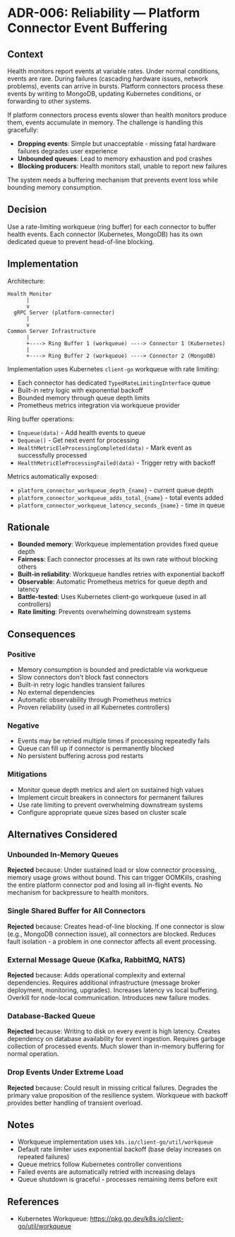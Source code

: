 # ADR-006: Reliability — Platform Connector Event Buffering

## Context

Health monitors report events at variable rates. Under normal conditions, events are rare. During failures (cascading hardware issues, network problems), events can arrive in bursts. Platform connectors process these events by writing to MongoDB, updating Kubernetes conditions, or forwarding to other systems.

If platform connectors process events slower than health monitors produce them, events accumulate in memory. The challenge is handling this gracefully:
- **Dropping events**: Simple but unacceptable - missing fatal hardware failures degrades user experience
- **Unbounded queues**: Lead to memory exhaustion and pod crashes
- **Blocking producers**: Health monitors stall, unable to report new failures

The system needs a buffering mechanism that prevents event loss while bounding memory consumption.

## Decision

Use a rate-limiting workqueue (ring buffer) for each connector to buffer health events. Each connector (Kubernetes, MongoDB) has its own dedicated queue to prevent head-of-line blocking.

## Implementation

Architecture:
```
Health Monitor
      |
      v
  gRPC Server (platform-connector)
      |
      v
Common Server Infrastructure
      |
      +----> Ring Buffer 1 (workqueue) ----> Connector 1 (Kubernetes)
      |
      +----> Ring Buffer 2 (workqueue) ----> Connector 2 (MongoDB)
```

Implementation uses Kubernetes `client-go` workqueue with rate limiting:
- Each connector has dedicated `TypedRateLimitingInterface` queue
- Built-in retry logic with exponential backoff
- Bounded memory through queue depth limits
- Prometheus metrics integration via workqueue provider

Ring buffer operations:
- `Enqueue(data)` - Add health events to queue
- `Dequeue()` - Get next event for processing
- `HealthMetricEleProcessingCompleted(data)` - Mark event as successfully processed
- `HealthMetricEleProcessingFailed(data)` - Trigger retry with backoff

Metrics automatically exposed:
- `platform_connector_workqueue_depth_{name}` - current queue depth
- `platform_connector_workqueue_adds_total_{name}` - total events added
- `platform_connector_workqueue_latency_seconds_{name}` - time in queue

## Rationale

- **Bounded memory**: Workqueue implementation provides fixed queue depth
- **Fairness**: Each connector processes at its own rate without blocking others
- **Built-in reliability**: Workqueue handles retries with exponential backoff
- **Observable**: Automatic Prometheus metrics for queue depth and latency
- **Battle-tested**: Uses Kubernetes client-go workqueue (used in all controllers)
- **Rate limiting**: Prevents overwhelming downstream systems

## Consequences

### Positive
- Memory consumption is bounded and predictable via workqueue
- Slow connectors don't block fast connectors
- Built-in retry logic handles transient failures
- No external dependencies
- Automatic observability through Prometheus metrics
- Proven reliability (used in all Kubernetes controllers)

### Negative
- Events may be retried multiple times if processing repeatedly fails
- Queue can fill up if connector is permanently blocked
- No persistent buffering across pod restarts

### Mitigations
- Monitor queue depth metrics and alert on sustained high values
- Implement circuit breakers in connectors for permanent failures
- Use rate limiting to prevent overwhelming downstream systems
- Configure appropriate queue sizes based on cluster scale

## Alternatives Considered

### Unbounded In-Memory Queues
**Rejected** because: Under sustained load or slow connector processing, memory usage grows without bound. This can trigger OOMKills, crashing the entire platform connector pod and losing all in-flight events. No mechanism for backpressure to health monitors.

### Single Shared Buffer for All Connectors
**Rejected** because: Creates head-of-line blocking. If one connector is slow (e.g., MongoDB connection issue), all connectors are blocked. Reduces fault isolation - a problem in one connector affects all event processing.

### External Message Queue (Kafka, RabbitMQ, NATS)
**Rejected** because: Adds operational complexity and external dependencies. Requires additional infrastructure (message broker deployment, monitoring, upgrades). Increases latency vs local buffering. Overkill for node-local communication. Introduces new failure modes.

### Database-Backed Queue
**Rejected** because: Writing to disk on every event is high latency. Creates dependency on database availability for event ingestion. Requires garbage collection of processed events. Much slower than in-memory buffering for normal operation.

### Drop Events Under Extreme Load
**Rejected** because: Could result in missing critical failures. Degrades the primary value proposition of the resilience system. Workqueue with backoff provides better handling of transient overload.

## Notes

- Workqueue implementation uses `k8s.io/client-go/util/workqueue`
- Default rate limiter uses exponential backoff (base delay increases on repeated failures)
- Queue metrics follow Kubernetes controller conventions
- Failed events are automatically retried with increasing delays
- Queue shutdown is graceful - processes remaining items before exit

## References

- Kubernetes Workqueue: https://pkg.go.dev/k8s.io/client-go/util/workqueue
